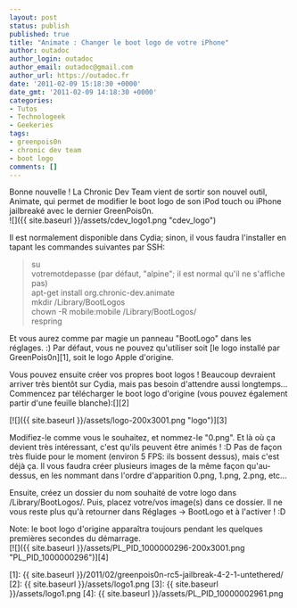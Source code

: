 ```yaml
---
layout: post
status: publish
published: true
title: "Animate : Changer le boot logo de votre iPhone"
author: outadoc
author_login: outadoc
author_email: outadoc@gmail.com
author_url: https://outadoc.fr
date: '2011-02-09 15:18:30 +0000'
date_gmt: '2011-02-09 14:18:30 +0000'
categories:
- Tutos
- Technologeek
- Geekeries
tags:
- greenpois0n
- chronic dev team
- boot logo
comments: []
---
```

Bonne nouvelle ! La Chronic Dev Team vient de sortir son nouvel outil, Animate, qui permet de modifier le boot logo de son iPod touch ou iPhone jailbreaké avec le dernier GreenPois0n.  
![]({{ site.baseurl }}/assets/cdev_logo1.png "cdev_logo")

Il est normalement disponible dans Cydia; sinon, il vous faudra l'installer en tapant les commandes suivantes par SSH:

> su  
> votremotdepasse (par défaut, "alpine"; il est normal qu'il ne s'affiche pas)  
> apt-get install org.chronic-dev.animate  
> mkdir /Library/BootLogos  
> chown -R mobile:mobile /Library/BootLogos/  
> respring

Et vous aurez comme par magie un panneau "BootLogo" dans les réglages. :) Par défaut, vous ne pouvez qu'utiliser soit [le logo installé par GreenPois0n][1], soit le logo Apple d'origine.

Vous pouvez ensuite créer vos propres boot logos ! Beaucoup devraient arriver très bientôt sur Cydia, mais pas besoin d'attendre aussi longtemps… Commencez par télécharger le boot logo d'origine (vous pouvez également partir d'une feuille blanche):[][2]

[![]({{ site.baseurl }}/assets/logo-200x3001.png "logo")][3]

Modifiez-le comme vous le souhaitez, et nommez-le "0.png". Et là où ça devient très intéressant, c'est qu'ils peuvent être animés ! :D Pas de façon très fluide pour le moment (environ 5 FPS: ils bossent dessus), mais c'est déjà ça. Il vous faudra créer plusieurs images de la même façon qu'au-dessus, en les nommant dans l'ordre d'apparition 0.png, 1.png, 2.png, etc…

Ensuite, créez un dossier du nom souhaité de votre logo dans /Library/BootLogos/. Puis, placez votre/vos image(s) dans ce dossier. Il ne vous reste plus qu'à retourner dans Réglages -> BootLogo et à l'activer ! :D

Note: le boot logo d'origine apparaîtra toujours pendant les quelques premières secondes du démarrage.  
[![]({{ site.baseurl }}/assets/PL_PID_1000000296-200x3001.png "PL_PID_1000000296")][4]

[1]: {{ site.baseurl }}/2011/02/greenpois0n-rc5-jailbreak-4-2-1-untethered/
[2]: {{ site.baseurl }}/assets/logo1.png
[3]: {{ site.baseurl }}/assets/logo1.png
[4]: {{ site.baseurl }}/assets/PL_PID_10000002961.png
